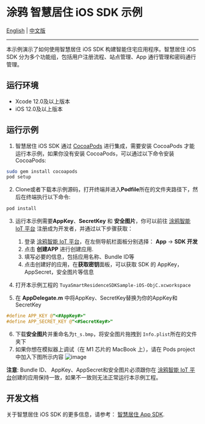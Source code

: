 # 涂鸦 智慧居住 iOS SDK 示例

 [English](README.md) | [中文版](README-zh.md)

---

本示例演示了如何使用智慧居住 iOS SDK 构建智能住宅应用程序。智慧居住 iOS SDK 分为多个功能组，包括用户注册流程、站点管理、App 通行管理和密码通行管理。


## 运行环境

- Xcode 12.0及以上版本
- iOS 12.0及以上版本

## 运行示例

1. 智慧居住 iOS SDK 通过 [CocoaPods](http://cocoapods.org/) 进行集成，需要安装 CocoaPods 才能运行本示例，如果你没有安装  CocoaPods，可以通过以下命令安装 CocoaPods:

```bash
sudo gem install cocoapods
pod setup
```

2. Clone或者下载本示例源码，打开终端并进入**Podfile**所在的文件夹路径下，然后在终端执行以下命令:

```bash
pod install
```

3. 运行本示例需要**AppKey**、**SecretKey** 和 **安全图片**，你可以前往 [涂鸦智能 IoT 平台](https://developer.tuya.com/cn/) 注册成为开发者，并通过以下步骤获取：

   1. 登录 [涂鸦智能 IoT 平台](https://iot.tuya.com/)，在左侧导航栏面板分别选择： **App** -> **SDK 开发**
   2. 点击 **创建APP** 进行创建应用.
   3. 填写必要的信息，包括应用名称、Bundle ID等
   4. 点击创建好的应用，在**获取密钥**面板，可以获取 SDK 的 AppKey，AppSecret，安全图片等信息

4. 打开本示例工程的 `TuyaSmartResidenceSDKSample-iOS-ObjC.xcworkspace` 
5. 在 **AppDelegate.m** 中将AppKey、SecretKey替换为你的AppKey和SecretKey

```objective-c
#define APP_KEY @"<#AppKey#>"
#define APP_SECRET_KEY @"<#SecretKey#>"
```
6. 下载**安全图片**并重命名为`t_s.bmp`，将安全图片拖拽到 `Info.plist`所在的文件夹下
7. 如果你想在模拟器上调试（在 M1 芯片的 MacBook 上），请在 Pods project 中加入下图所示内容
    ![image]() 
    
**注意**: Bundle ID、 AppKey、AppSecret和安全图片必须跟你在 [涂鸦智能 IoT 平台](https://iot.tuya.com/)创建的应用保持一致，如果不一致则无法正常运行本示例工程。

## 开发文档

关于智慧居住 iOS SDK 的更多信息，请参考： [智慧居住 App SDK](https://developer.tuya.com/cn/docs/app-development).
